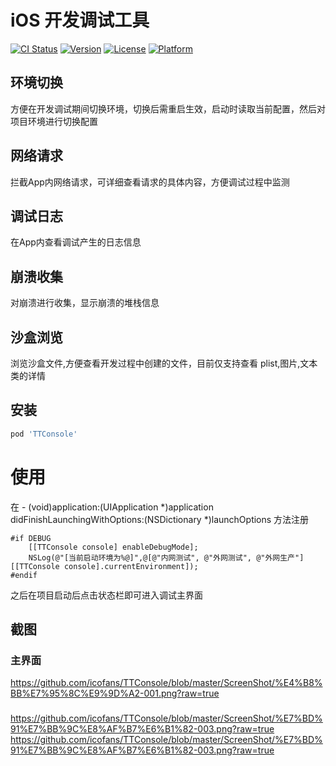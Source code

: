 # iOS 开发调试工具

[![CI Status](https://img.shields.io/travis/icofans/TTConsole.svg?style=flat)](https://travis-ci.org/icofans/TTConsole)
[![Version](https://img.shields.io/cocoapods/v/TTConsole.svg?style=flat)](https://cocoapods.org/pods/TTConsole)
[![License](https://img.shields.io/cocoapods/l/TTConsole.svg?style=flat)](https://cocoapods.org/pods/TTConsole)
[![Platform](https://img.shields.io/cocoapods/p/TTConsole.svg?style=flat)](https://cocoapods.org/pods/TTConsole)

## 环境切换

方便在开发调试期间切换环境，切换后需重启生效，启动时读取当前配置，然后对项目环境进行切换配置

## 网络请求

拦截App内网络请求，可详细查看请求的具体内容，方便调试过程中监测

## 调试日志

在App内查看调试产生的日志信息

## 崩溃收集

对崩溃进行收集，显示崩溃的堆栈信息

## 沙盒浏览

浏览沙盒文件,方便查看开发过程中创建的文件，目前仅支持查看 plist,图片,文本类的详情

## 安装

```ruby
pod 'TTConsole'
```
# 使用

在  - (void)application:(UIApplication *)application didFinishLaunchingWithOptions:(NSDictionary *)launchOptions 方法注册

```objc
#if DEBUG
    [[TTConsole console] enableDebugMode];
    NSLog(@"[当前启动环境为%@]",@[@"内网测试", @"外网测试", @"外网生产"][[TTConsole console].currentEnvironment]);
#endif
```
之后在项目启动后点击状态栏即可进入调试主界面

## 截图

### 主界面

https://github.com/icofans/TTConsole/blob/master/ScreenShot/%E4%B8%BB%E7%95%8C%E9%9D%A2-001.png?raw=true

### 

https://github.com/icofans/TTConsole/blob/master/ScreenShot/%E7%BD%91%E7%BB%9C%E8%AF%B7%E6%B1%82-003.png?raw=true
https://github.com/icofans/TTConsole/blob/master/ScreenShot/%E7%BD%91%E7%BB%9C%E8%AF%B7%E6%B1%82-003.png?raw=true
